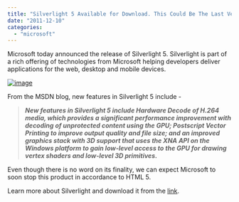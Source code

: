 ```yaml
---
title: "Silverlight 5 Available for Download. This Could Be The Last Version"
date: "2011-12-10"
categories: 
  - "microsoft"
---
```


Microsoft today announced the release of Silverlight 5. Silverlight is part of a rich offering of technologies from Microsoft helping developers deliver applications for the web, desktop and mobile devices.

[![image](http://lh3.ggpht.com/-vbEMiEgQ-gw/TuKad9dpxSI/AAAAAAAAHzs/xW9JKRcDVww/image_thumb%25255B1%25255D.png?imgmax=800 "image")](http://lh3.ggpht.com/-L_QWr32x7RA/TuKadTfT1xI/AAAAAAAAHzk/shLrluvPKlA/s1600-h/image%25255B3%25255D.png)

From the MSDN blog, new features in Silverlight 5 include -

> **_New features in Silverlight 5 include Hardware Decode of H.264 media, which provides a significant performance improvement with decoding of unprotected content using the GPU; Postscript Vector Printing to improve output quality and file size; and an improved graphics stack with 3D support that uses the XNA API on the Windows platform to gain low-level access to the GPU for drawing vertex shaders and low-level 3D primitives._**

Even though there is no word on its finality, we can expect Microsoft to soon stop this product in accordance to HTML 5.

Learn more about Silverlight and download it from the [link](http://www.microsoft.com/silverlight/).
